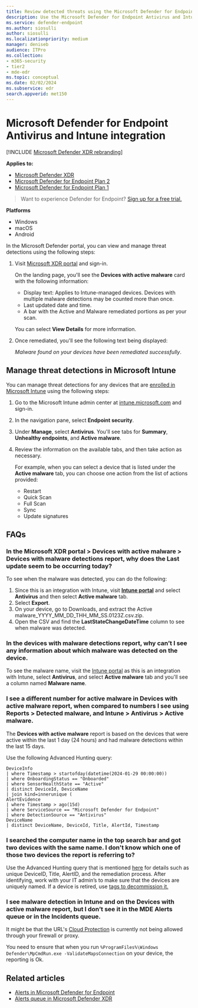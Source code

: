 ```yaml
---
title: Review detected threats using the Microsoft Defender for Endpoint Antivirus and Intune integration
description: Use the Microsoft Defender for Endpoint Antivirus and Intune integration to view and manage threat detections.
ms.service: defender-endpoint
ms.author: siosulli
author: siosulli
ms.localizationpriority: medium
manager: deniseb
audience: ITPro
ms.collection:
- m365-security
- tier2
- mde-edr
ms.topic: conceptual
ms.date: 02/02/2024
ms.subservice: edr
search.appverid: met150
---
```


# Microsoft Defender for Endpoint Antivirus and Intune integration

[!INCLUDE [Microsoft Defender XDR rebranding](../includes/microsoft-defender.md)]

**Applies to:**

- [Microsoft Defender XDR](https://go.microsoft.com/fwlink/?linkid=2118804)
- [Microsoft Defender for Endpoint Plan 2](https://go.microsoft.com/fwlink/p/?linkid=2154037)
- [Microsoft Defender for Endpoint Plan 1](https://go.microsoft.com/fwlink/p/?linkid=2154037)

> Want to experience Defender for Endpoint? [Sign up for a free trial.](https://signup.microsoft.com/create-account/signup?products=7f379fee-c4f9-4278-b0a1-e4c8c2fcdf7e&ru=https://aka.ms/MDEp2OpenTrial?ocid=docs-wdatp-investigatealerts-abovefoldlink)

**Platforms**

- Windows
- macOS
- Android

In the Microsoft Defender portal, you can view and manage threat detections using the following steps:

1. Visit [Microsoft XDR portal](https://security.microsoft.com/) and sign-in.

    On the landing page, you'll see the **Devices with active malware** card with the following information:

    - Display text: Applies to Intune-managed devices. Devices with multiple malware detections may be counted more than once.
    - Last updated date and time.
    - A bar with the Active and Malware remediated portions as per your scan.

    You can select **View Details** for more information.

2. Once remediated, you'll see the following text being displayed:

    *Malware found on your devices have been remediated successfully*.

## Manage threat detections in Microsoft Intune

You can manage threat detections for any devices that are [enrolled in Microsoft Intune](/mem/intune/enrollment/windows-enrollment-methods) using the following steps:

1. Go to the Microsoft Intune admin center at [intune.microsoft.com](https://intune.microsoft.com) and sign-in.

2. In the navigation pane, select **Endpoint security**.

3. Under **Manage**, select **Antivirus**. You'll see tabs for **Summary**, **Unhealthy endpoints**, and **Active malware**.

4. Review the information on the available tabs, and then take action as necessary.

    For example, when you can select a device that is listed under the **Active malware** tab, you can choose one action from the list of actions provided:
     - Restart
     - Quick Scan
     - Full Scan
     - Sync
     - Update signatures

## FAQs

### In the Microsoft XDR portal > Devices with active malware > Devices with malware detections report, why does the Last update seem to be occurring today?

To see when the malware was detected, you can do the following:

1. Since this is an integration with Intune, visit [**Intune portal**](https://intune.microsoft.com) and select **Antivirus** and then select **Active malware** tab.
2. Select **Export**.
3. On your device, go to Downloads, and extract the Active malware_YYYY_MM_DD_THH_MM_SS.0123Z.csv.zip.
4. Open the CSV and find the **LastStateChangeDateTime** column to see when malware was detected.

### In the devices with malware detections report, why can’t I see any information about which malware was detected on the device.

To see the malware name, visit the [Intune portal](https://intune.microsoft.com) as this is an integration with Intune, select **Antivirus**,  and select **Active malware** tab and you'll see a column named **Malware name**.

### I see a different number for active malware in Devices with active malware report, when compared to numbers I see using Reports > Detected malware, and Intune > Antivirus > Active malware.

The **Devices with active malware** report is based on the devices that were active within the last 1 day (24 hours) and had malware detections within the last 15 days.

Use the following Advanced Hunting query:

```kusto
DeviceInfo
| where Timestamp > startofday(datetime(2024-01-29 00:00:00))
| where OnboardingStatus == "Onboarded"
| where SensorHealthState == "Active"
| distinct DeviceId, DeviceName
| join kind=innerunique (
AlertEvidence
| where Timestamp > ago(15d)
| where ServiceSource == "Microsoft Defender for Endpoint"
| where DetectionSource == "Antivirus"
DeviceName
| distinct DeviceName, DeviceId, Title, AlertId, Timestamp
```

### I searched the computer name in the top search bar and got two devices with the same name. I don't know which one of those two devices the report is referring to?

Use the Advanced Hunting query that is mentioned [here](#i-see-a-different-number-for-active-malware-in-devices-with-active-malware-report-when-compared-to-numbers-i-see-using-reports--detected-malware-and-intune--antivirus--active-malware) for details such as unique DeviceID, Title, AlertID, and the remediation process. After identifying, work with your IT admin’s to make sure that the devices are uniquely named. If a device is retired, use [tags to decommission it.](https://techcommunity.microsoft.com/t5/microsoft-defender-for-endpoint/how-to-use-tagging-effectively-part-1/ba-p/1964058)

### I see malware detection in Intune and on the Devices with active malware report, but I don’t see it in the MDE Alerts queue or in the Incidents queue.

It might be that the URL's [Cloud Protection](configure-network-connections-microsoft-defender-antivirus.md) is currently not being allowed through your firewall or proxy.

You need to ensure that when you run `%ProgramFiles%\Windows Defender\MpCmdRun.exe -ValidateMapsConnection` on your device, the reporting is Ok.

## Related articles

- [Alerts in Microsoft Defender for Endpoint](investigate-alerts.md)
- [Alerts queue in Microsoft Defender XDR](alerts-queue-endpoint-detection-response.md)
